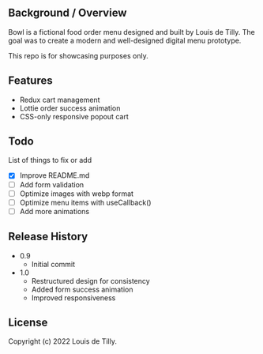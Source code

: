 ## Background / Overview

Bowl is a fictional food order menu designed and built by Louis de Tilly. The goal was to create a modern and well-designed digital menu prototype.

This repo is for showcasing purposes only.

## Features

- Redux cart management
- Lottie order success animation
- CSS-only responsive popout cart

## Todo

List of things to fix or add

- [x] Improve README.md
- [ ] Add form validation
- [ ] Optimize images with webp format
- [ ] Optimize menu items with useCallback()
- [ ] Add more animations

## Release History

- 0.9
  - Initial commit
- 1.0
  - Restructured design for consistency
  - Added form success animation
  - Improved responsiveness

## License

Copyright (c) 2022 Louis de Tilly.
